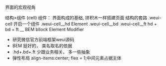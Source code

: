 界面的宏观视角

结构>组件 (cell) 
组件： 界面构成的基础, 拼积木一样搭建页面
结构的套路
.weui-cell 开启一个组件
  .weui-cell__hd Element
  .weui-cell__bd
  .weui-cell__ft
hd + bd + ft 
__ BEM bllock Element Modifier

- 研究微信官方前端框架weui源码
- BEM 挺好的， 类名取名的依据
- .hd+.bd+.ft 少跟业务相关， 多一些抽象 
- 弹性布局 align-items:center;      flex = 1;中间元素占据主体

